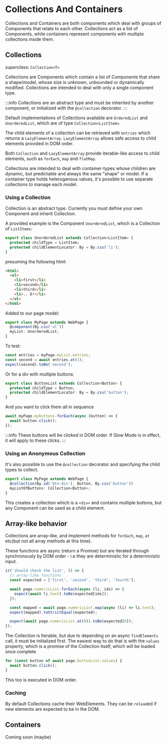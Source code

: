 # Collections And Containers

Collections and Containers are both components which deal with groups of Components that relate to each other.
Collections act as a list of Components, while containers represent components with multiple collections inside
them.

## Collections

_superclass_: `Collection<T>`

Collections are Components which contain a list of Components that share a shape/model, whose size is unknown, unbounded or dynamically modified.
Collections are intended to deal with only a single component type.

:::info
Collections are an abstract type and must be inherited by another component, or initialized with the `@collection` decorator.
:::

Default implementations of Collections available are `OrderedList` and `UnorderedList`, which are of type `Collection<ListItem>`.

The child elements of a collection can be retrieved with `entries` which returns a `LazyElementArray`. `LazyElementArray` allows
safe access to child elements provided in DOM order.

Both `Collection` and `LazyElementArray` provide iterable-like access to child elements, such as `forEach`, `map` and `flatMap`.

Collections are intended to deal with container-types whose children are dynamic, but predictable and always the same "shape" or model. If a container type
holds heterogenous values, it's possible to use separate collections to manage each model.

### Using a Collection

Collection is an abstract type. Currently you must define your own Component and inherit Collection.

A provided example is the Component `UnorderedList`, which is a Collection of `ListItems`:

```ts
export class UnorderedList extends Collection<ListItem> {
  protected childType = ListItem;
  protected childElementLocator: By = By.css('li');
}
```

presuming the following html:

```html
<html>
  <ul>
    <li>first</li>
    <li>second</li>
    <li>third</li>
    <li>.. D!</li>
  </ul>
</html>
```

Added to our page model:

```ts
export class MyPage extends WebPage {
  @component(By.css('ul'))
  myList: UnorderedList;
}
```

To test:

```ts
const entries = myPage.myList.entries;
const second = await entries.at(1);
expect(second).toBe('second');
```

Or for a div with multiple buttons:

```ts
export class ButtonList extends Collection<Button> {
  protected childType = Button;
  protected childElementLocator: By = By.css('button');
}
```

And you want to click them all in sequence

```ts
await myPage.mybuttons.forEach(async (button) => {
  await button.click();
});
```

:::info
These buttons will be clicked in DOM order. If Slow Mode is in effect, it will apply to these clicks.
:::

### Using an Anonymous Collection

It's also possible to use the `@collection` decorator and specifying
the child types to collect.

```ts
export class MyPage extends WebPage {
  @collection(By.id('btn-div'), Button, By.css('button'))
  myListOfButtons: Collection<Button>;
}
```

This creates a collection which is a `<div>` and contains multiple
buttons, but any Component can be used as a child element.

## Array-like behavior

Collections are array-like, and implement methods for `forEach`, `map`, `at` etc(but not all array methods at this time).

These functions are async (return a Promise) but are iterated
through synchronously by DOM order - i.e they are deterministic for
a deterministic input.

```ts
it('should check the list', () => {
  // array-like functions
  const expected = ['first', 'second', 'third', 'fourth'];

  await page.numericList.forEach(async (li, idx) => {
    expect(await li.text).toBe(expected[idx]);
  });

  const mapped = await page.numericList.map(async (li) => li.text);
  expect(mapped).toStrictEqual(expected);

  expect(await page.numericList.at(0)).toBe(expected[0]);
});
```

The Collection is Iterable, but due to depending on
an async `findElements` call, it must be initialized first. The
easiest way to do that is with the `values` property, which is a promise of the Collection itself, which will be loaded once complete

```ts
for (const button of await page.buttonList.values) {
  await button.click();
}
```

This too is executed in DOM order.

### Caching

By default Collections cache their WebElements. They can be `reload`ed
if new elements are expected to be in the DOM.

## Containers

Coming soon (maybe)
